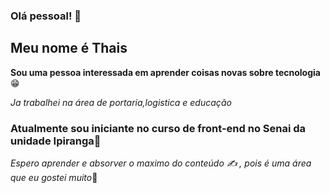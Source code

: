 
### Olá pessoal! 👋

## Meu nome é Thais




**Sou uma pessoa interessada em aprender coisas novas sobre tecnologia**:grin:

*Ja trabalhei na área de portaria,logistica e educação*
### Atualmente sou iniciante no curso de front-end no Senai da unidade  **Ipiranga**:eyes:

 _Espero aprender e absorver o maximo do conteúdo :writing_hand:	, pois é uma área que eu gostei muito_:revolving_hearts:
